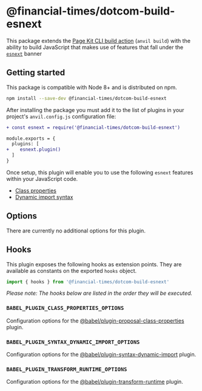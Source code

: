 # @financial-times/dotcom-build-esnext

This package extends the [Page Kit CLI build action][cli] (`anvil build`) with the ability to build JavaScript that makes use of features that fall under the [`esnext`] banner

[cli]: https://github.com/Financial-Times/anvil/tree/master/packages/dotcom-page-kit-cli#build
[`esnext`]: https://www.freelancinggig.com/blog/2017/07/04/what-is-esnext-is-it-same-as-ecmascript/


## Getting started

This package is compatible with Node 8+ and is distributed on npm.

```sh
npm install --save-dev @financial-times/dotcom-build-esnext
```

After installing the package you must add it to the list of plugins in your project's `anvil.config.js` configuration file:

```diff
+ const esnext = require('@financial-times/dotcom-build-esnext')

module.exports = {
  plugins: [
+    esnext.plugin()
  ]
}
```

Once setup, this plugin will enable you to use the following `esnext` features within your JavaScript code.

* [Class properties](https://github.com/tc39/proposal-class-public-fields)
* [Dynamic import syntax](https://developers.google.com/web/updates/2017/11/dynamic-import)


## Options

There are currently no additional options for this plugin.


## Hooks

This plugin exposes the following hooks as extension points. They are available as constants on the exported `hooks` object.

```js
import { hooks } from '@financial-times/dotcom-build-esnext'
```

_Please note: The hooks below are listed in the order they will be executed._

### `BABEL_PLUGIN_CLASS_PROPERTIES_OPTIONS`

Configuration options for the [@babel/plugin-proposal-class-properties] plugin.

[@babel/plugin-proposal-class-properties]: https://babeljs.io/docs/en/babel-plugin-proposal-class-properties

### `BABEL_PLUGIN_SYNTAX_DYNAMIC_IMPORT_OPTIONS`

Configuration options for the [@babel/plugin-syntax-dynamic-import] plugin.

[@babel/plugin-syntax-dynamic-import]: https://babeljs.io/docs/en/babel-plugin-syntax-dynamic-import

### `BABEL_PLUGIN_TRANSFORM_RUNTIME_OPTIONS`

Configuration options for the [@babel/plugin-transform-runtime] plugin.

[@babel/plugin-transform-runtime]: https://babeljs.io/docs/en/babel-plugin-transform-runtime
